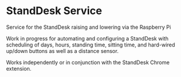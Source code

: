 # StandDesk Service
Service for the StandDesk raising and lowering via the Raspberry Pi

Work in progress for automating and configuring a StandDesk with scheduling of days, hours, standing time, sitting time, and hard-wired up/down buttons as well as a distance sensor. 

Works independently or in conjunction with the StandDesk Chrome extension.
